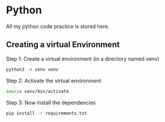 # Python

All my python code practice is stored here.


## Creating a virtual Environment

Step 1: Create a virtual environment (in a directory named venv)
```bash
python3 -m venv venv
```
Step 2: Activate the virtual environment
```bash
source venv/bin/activate
```

Step 3: Now install the dependencies
```bash
pip install -r requirements.txt
```
